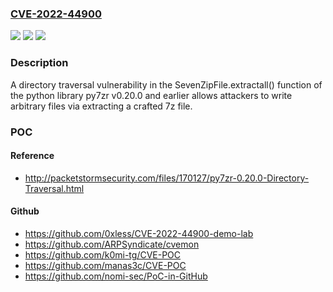 ### [CVE-2022-44900](https://cve.mitre.org/cgi-bin/cvename.cgi?name=CVE-2022-44900)
![](https://img.shields.io/static/v1?label=Product&message=n%2Fa&color=blue)
![](https://img.shields.io/static/v1?label=Version&message=n%2Fa&color=blue)
![](https://img.shields.io/static/v1?label=Vulnerability&message=n%2Fa&color=brighgreen)

### Description

A directory traversal vulnerability in the SevenZipFile.extractall() function of the python library py7zr v0.20.0 and earlier allows attackers to write arbitrary files via extracting a crafted 7z file.

### POC

#### Reference
- http://packetstormsecurity.com/files/170127/py7zr-0.20.0-Directory-Traversal.html

#### Github
- https://github.com/0xless/CVE-2022-44900-demo-lab
- https://github.com/ARPSyndicate/cvemon
- https://github.com/k0mi-tg/CVE-POC
- https://github.com/manas3c/CVE-POC
- https://github.com/nomi-sec/PoC-in-GitHub

